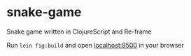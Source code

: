 # snake-game

Snake game written in ClojureScript and Re-frame

Run `lein fig:build` and open [localhost:9500](http://localhost:9500/) in your browser
